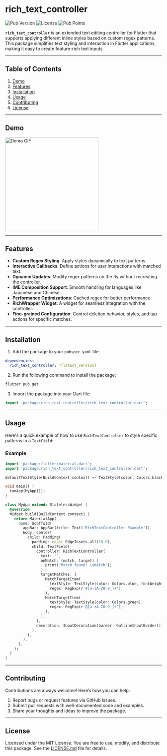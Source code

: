 # rich_text_controller

![Pub Version](https://img.shields.io/pub/v/rich_text_controller) ![License](https://img.shields.io/github/license/micazi/rich_text_controller) ![Pub Points](https://img.shields.io/pub/points/rich_text_controller)

**`rich_text_controller`** is an extended text editing controller for Flutter that supports applying different inline styles based on custom regex patterns. This package simplifies text styling and interaction in Flutter applications, making it easy to create feature-rich text inputs.

---

## Table of Contents

1. [Demo](#demo)
2. [Features](#features)
3. [Installation](#installation)
4. [Usage](#usage)
5. [Contributing](#contributing)
6. [License](#license)

---
## Demo

<img src="example/demo.gif" alt="Demo GIF" width="300" />

---

## Features

- **Custom Regex Styling**: Apply styles dynamically to text patterns.
- **Interactive Callbacks**: Define actions for user interactions with matched text.
- **Dynamic Updates**: Modify regex patterns on the fly without recreating the controller.
- **IME Composition Support**: Smooth handling for languages like Japanese and Chinese.
- **Performance Optimizations**: Cached regex for better performance.
- **RichWrapper Widget**: A widget for seamless integration with the controller.
- **Fine-grained Configuration**: Control deletion behavior, styles, and tap actions for specific matches.

---

## Installation

1. Add the package to your `pubspec.yaml` file:

```yaml
dependencies:
  rich_text_controller: ^[latest_version]
```

2. Run the following command to install the package:

```bash
flutter pub get
```

3. Import the package into your Dart file:

```dart
import 'package:rich_text_controller/rich_text_controller.dart';
```

---

## Usage

Here's a quick example of how to use `RichTextController` to style specific patterns in a `TextField`:

### Example

```dart
import 'package:flutter/material.dart';
import 'package:rich_text_controller/rich_text_controller.dart';

defaultTextStyle(BuildContext context) => TextStyle(color: Colors.black);

void main() {
  runApp(MyApp());
}

class MyApp extends StatelessWidget {
  @override
  Widget build(BuildContext context) {
    return MaterialApp(
      home: Scaffold(
        appBar: AppBar(title: Text('RichTextController Example')),
        body: Center(
          child: Padding(
            padding: const EdgeInsets.all(16.0),
            child: TextField(
              controller: RichTextController(
                text: '',
                onMatch: (match, target) {
                  print('Match found: \$match');
                },
                targetMatches: [
                  MatchTargetItem(
                    textStyle: TextStyle(color: Colors.blue, fontWeight: FontWeight.bold),
                    regex: RegExp(r'#[a-zA-Z0-9_]+'),
                  ),
                  MatchTargetItem(
                    textStyle: TextStyle(color: Colors.green),
                    regex: RegExp(r'@[a-zA-Z0-9_]+'),
                  ),
                ],
              ),
              decoration: InputDecoration(border: OutlineInputBorder()),
            ),
          ),
        ),
      ),
    );
  }
}
```

---


## Contributing

Contributions are always welcome! Here’s how you can help:

1. Report bugs or request features via GitHub Issues.
2. Submit pull requests with well-documented code and examples.
3. Share your thoughts and ideas to improve the package.

---

## License

Licensed under the MIT License. You are free to use, modify, and distribute this package. See the [LICENSE.md](LICENSE.md) file for details.


